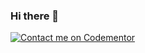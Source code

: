 ### Hi there 👋

[![Contact me on Codementor](https://www.codementor.io/m-badges/eddiedover/book-session.svg)](https://www.codementor.io/@eddiedover?refer=badge)

<!--
**EddieDover/EddieDover** is a ✨ _special_ ✨ repository because its `README.md` (this file) appears on your GitHub profile.

Here are some ideas to get you started:

- 🔭 I’m currently working on ...
- 🌱 I’m currently learning ...
- 👯 I’m looking to collaborate on ...
- 🤔 I’m looking for help with ...
- 💬 Ask me about ...
- 📫 How to reach me: ...
- 😄 Pronouns: ...
- ⚡ Fun fact: ...
-->
<a rel="me" href="https://qoto.org/@EddieDover"></a>
